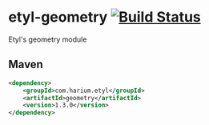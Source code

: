 # etyl-geometry [![Build Status](https://travis-ci.org/Harium/etyl-geometry.svg?branch=master)](https://travis-ci.org/Harium/etyl-geometry)
Etyl's geometry module

## Maven
```xml
<dependency>
    <groupId>com.harium.etyl</groupId>
    <artifactId>geometry</artifactId>
    <version>1.3.0</version>
</dependency>
```